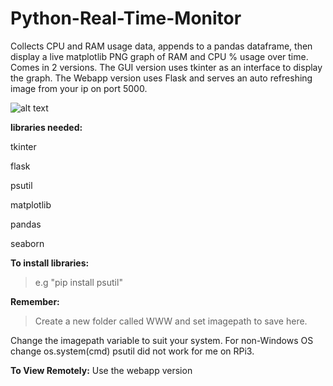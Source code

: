 # Python-Real-Time-Monitor
Collects CPU and RAM usage data, appends to a pandas dataframe, 
then display a live matplotlib PNG graph of RAM and CPU % usage over time.
Comes in 2 versions.
The GUI version uses tkinter as an interface to display the graph.
The Webapp version uses Flask and serves an auto refreshing image from your ip on port 5000.


![alt text](https://github.com/BobbyLeonard/Python-Utilisation-Monitor/blob/master/sns.jpg)

**libraries needed:**
  
  tkinter
  
  flask

  psutil
  
  matplotlib
  
  pandas
  
  seaborn 
  
**To install libraries:** 

>e.g "pip install psutil"

**Remember:** 

>Create a new folder called WWW and set imagepath to save here.

Change the imagepath variable to suit your system.
For non-Windows OS change os.system(cmd)
psutil did not work for me on RPi3.

**To View Remotely:**
Use the webapp version
  
  
